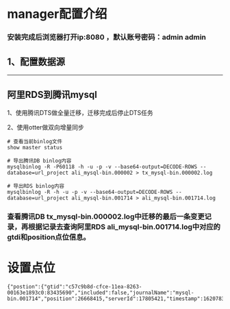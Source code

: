 # manager配置介绍

### 安装完成后浏览器打开ip:8080 ，默认账号密码：admin admin  

## 1、配置数据源
---
## 阿里RDS到腾讯mysql

1、使用腾讯DTS做全量迁移，迁移完成后停止DTS任务

2、使用otter做双向增量同步
```
# 查看当前binlog文件
show master status

# 导出腾讯DB binlog内容
mysqlbinlog -R -P60118 -h -u -p -v --base64-output=DECODE-ROWS --database=url_project ali_mysql-bin.000002 > tx_mysql-bin.000002.log

# 导出RDS binlog内容
mysqlbinlog -R -h -u -p -v --base64-output=DECODE-ROWS --database=url_project ali_mysql-bin.001714 > ali_mysql-bin.001714.log
```

### 查看腾讯DB tx_mysql-bin.000002.log中迁移的最后一条变更记录，再根据记录去查询阿里RDS  ali_mysql-bin.001714.log中对应的gtdi和position点位信息。

# 设置点位


```
{"postion":{"gtid":"c57c9b8d-cfce-11ea-8263-00163e1893c0:83435690","included":false,"journalName":"mysql-bin.001714","position":26668415,"serverId":17805421,"timestamp":1620783609000}};
```
